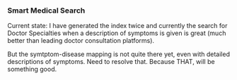 ### Smart Medical Search
Current state:
I have generated the index twice and currently the search for Doctor Specialties when a description of symptoms is given is great (much better than leading doctor consultation platforms).

But the symtptom-disease mapping is not quite there yet, even with detailed descriptions of symptoms. Need to resolve that. Because THAT, will be something good.
